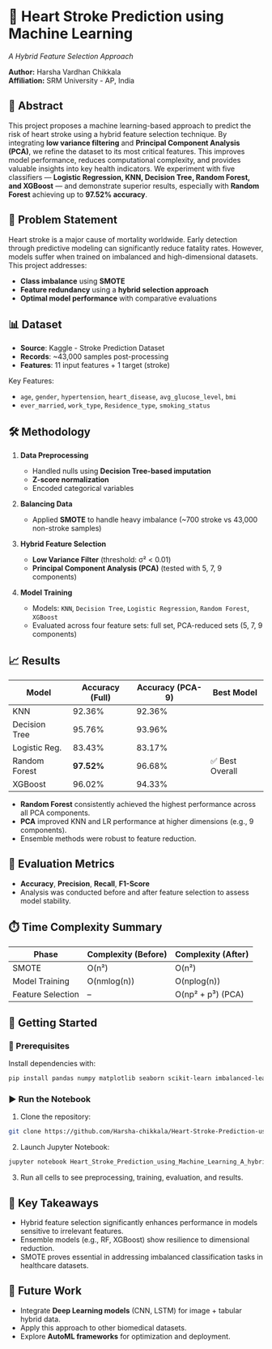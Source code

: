 # 💓 Heart Stroke Prediction using Machine Learning
*A Hybrid Feature Selection Approach*

**Author:** Harsha Vardhan Chikkala  
**Affiliation:** SRM University - AP, India

## 📘 Abstract
This project proposes a machine learning-based approach to predict the risk of heart stroke using a hybrid feature selection technique. By integrating **low variance filtering** and **Principal Component Analysis (PCA)**, we refine the dataset to its most critical features. This improves model performance, reduces computational complexity, and provides valuable insights into key health indicators. We experiment with five classifiers — **Logistic Regression, KNN, Decision Tree, Random Forest, and XGBoost** — and demonstrate superior results, especially with **Random Forest** achieving up to **97.52% accuracy**.

## 🧠 Problem Statement
Heart stroke is a major cause of mortality worldwide. Early detection through predictive modeling can significantly reduce fatality rates. However, models suffer when trained on imbalanced and high-dimensional datasets. This project addresses:
* **Class imbalance** using **SMOTE**
* **Feature redundancy** using a **hybrid selection approach**
* **Optimal model performance** with comparative evaluations

## 📊 Dataset
* **Source**: Kaggle - Stroke Prediction Dataset
* **Records**: ~43,000 samples post-processing
* **Features**: 11 input features + 1 target (stroke)

Key Features:
* `age`, `gender`, `hypertension`, `heart_disease`, `avg_glucose_level`, `bmi`
* `ever_married`, `work_type`, `Residence_type`, `smoking_status`

## 🛠️ Methodology
1. **Data Preprocessing**
   * Handled nulls using **Decision Tree-based imputation**
   * **Z-score normalization**
   * Encoded categorical variables

2. **Balancing Data**
   * Applied **SMOTE** to handle heavy imbalance (~700 stroke vs 43,000 non-stroke samples)

3. **Hybrid Feature Selection**
   * **Low Variance Filter** (threshold: σ² < 0.01)
   * **Principal Component Analysis (PCA)** (tested with 5, 7, 9 components)

4. **Model Training**
   * Models: `KNN`, `Decision Tree`, `Logistic Regression`, `Random Forest`, `XGBoost`
   * Evaluated across four feature sets: full set, PCA-reduced sets (5, 7, 9 components)

## 📈 Results

| Model | Accuracy (Full) | Accuracy (PCA-9) | Best Model |
|-------|----------------|-----------------|------------|
| KNN | 92.36% | 92.36% | |
| Decision Tree | 95.76% | 93.96% | |
| Logistic Reg. | 83.43% | 83.17% | |
| Random Forest | **97.52%** | 96.68% | ✅ Best Overall |
| XGBoost | 96.02% | 94.33% | |

* **Random Forest** consistently achieved the highest performance across all PCA components.
* **PCA** improved KNN and LR performance at higher dimensions (e.g., 9 components).
* Ensemble methods were robust to feature reduction.

## 🧪 Evaluation Metrics
* **Accuracy**, **Precision**, **Recall**, **F1-Score**
* Analysis was conducted before and after feature selection to assess model stability.

## ⏱️ Time Complexity Summary

| Phase | Complexity (Before) | Complexity (After) |
|-------|-------------------|-------------------|
| SMOTE | O(n²) | O(n²) |
| Model Training | O(nmlog(n)) | O(nplog(n)) |
| Feature Selection | – | O(np² + p³) (PCA) |

## 🚀 Getting Started

### 🔧 Prerequisites
Install dependencies with:

```bash
pip install pandas numpy matplotlib seaborn scikit-learn imbalanced-learn
```

### ▶️ Run the Notebook
1. Clone the repository:

```bash
git clone https://github.com/Harsha-chikkala/Heart-Stroke-Prediction-using-Machine-Learning-A-hybrid-feature-selection-approach.git
```

2. Launch Jupyter Notebook:

```bash
jupyter notebook Heart_Stroke_Prediction_using_Machine_Learning_A_hybrid_feature_selection_Approach.ipynb
```

3. Run all cells to see preprocessing, training, evaluation, and results.

## 📌 Key Takeaways
* Hybrid feature selection significantly enhances performance in models sensitive to irrelevant features.
* Ensemble models (e.g., RF, XGBoost) show resilience to dimensional reduction.
* SMOTE proves essential in addressing imbalanced classification tasks in healthcare datasets.

## 🔭 Future Work
* Integrate **Deep Learning models** (CNN, LSTM) for image + tabular hybrid data.
* Apply this approach to other biomedical datasets.
* Explore **AutoML frameworks** for optimization and deployment.
